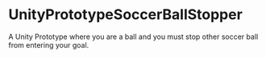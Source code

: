 # UnityPrototypeSoccerBallStopper
A Unity Prototype where you are a ball and you must stop other soccer ball from entering your goal.
